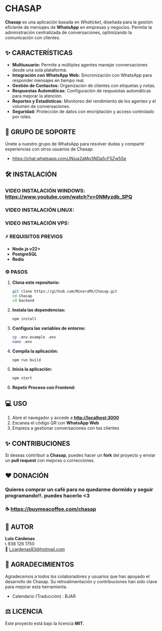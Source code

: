 # CHASAP

**Chasap** es una aplicación basada en *Whaticket*, diseñada para la gestión eficiente de mensajes de **WhatsApp** en empresas y negocios. Permite la administración centralizada de conversaciones, optimizando la comunicación con clientes.

## ✨ CARACTERÍSTICAS

- **Multiusuario:** Permite a múltiples agentes manejar conversaciones desde una sola plataforma.  
- **Integración con WhatsApp Web:** Sincronización con WhatsApp para responder mensajes en tiempo real.  
- **Gestión de Contactos:** Organización de clientes con etiquetas y notas.  
- **Respuestas Automáticas:** Configuración de respuestas automáticas para mejorar la atención.  
- **Reportes y Estadísticas:** Monitoreo del rendimiento de los agentes y el volumen de conversaciones.  
- **Seguridad:** Protección de datos con encriptación y acceso controlado por roles.  

## 🤝 GRUPO DE SOPORTE

Únete a nuestro grupo de WhatsApp para resolver dudas y compartir experiencias con otros usuarios de Chasap:
- https://chat.whatsapp.com/JNiua2aMp3NDa5cF5Zw5Se

## 🛠 INSTALACIÓN
### VIDEO INSTALACIÓN WINDOWS: https://www.youtube.com/watch?v=0NMyzdb_SPQ
### VIDEO INSTALACIÓN LINUX:
### VIDEO INSTALACIÓN VPS:

### ⚡ REQUISITOS PREVIOS

- **Node.js v22+**  
- **PostgreSQL**  
- **Redis**  

### ⚙ PASOS

1. **Clona este repositorio:**  
   ```sh
   git clone https://github.com/MinoruMX/Chasap.git
   cd Chasap
   cd backend
   ```

2. **Instala las dependencias:**  
   ```sh
   npm install
   ```

3. **Configura las variables de entorno:**  
   ```sh
   cp .env.example .env
   nano .env
   ```

4. **Compila la aplicación:**  
   ```sh
   npm run build
   ```

5. **Inicia la aplicación:**  
   ```sh
   npm start
   ```
6. **Repetir Proceso con Frontend:** 

## 💻 USO

1. Abre el navegador y accede a **[http://localhost:3000](http://localhost:3000)**  
2. Escanea el código QR con **WhatsApp Web**  
3. Empieza a gestionar conversaciones con tus clientes  

## ✨ CONTRIBUCIONES

Si deseas contribuir a **Chasap**, puedes hacer un **fork** del proyecto y enviar un **pull request** con mejoras o correcciones.

## ❤️ DONACIÓN

### Quieres comprar un café para no quedarme dormido y seguir programando!!. puedes hacerlo <3
### ☕ https://buymeacoffee.com/chasap


## 👤 AUTOR

**Luis Cárdenas**  
📞 938 126 1750  
📧 l_cardenas83@hotmail.com  

## 🙌 AGRADECIMIENTOS

Agradecemos a todos los colaboradores y usuarios que han apoyado el desarrollo de Chasap. Su retroalimentación y contribuciones han sido clave para mejorar esta herramienta.
- Calendario (Traducción) : BJAR
  

## ⚖️ LICENCIA

Este proyecto está bajo la licencia **MIT**.

